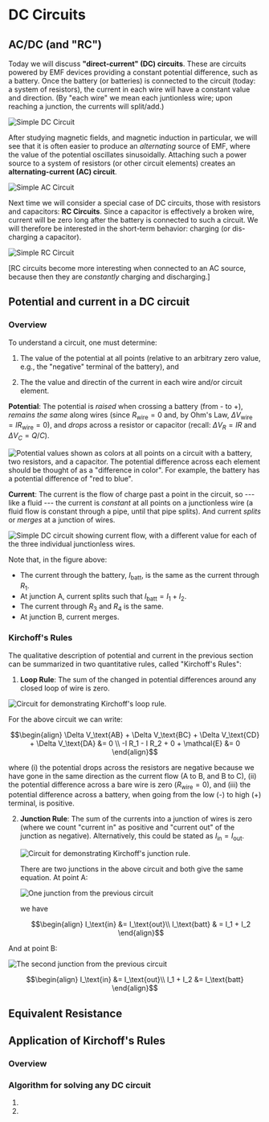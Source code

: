 DC Circuits
===========

AC/DC (and "RC")
--------------------------------------------

Today we will discuss **"direct-current" (DC) circuits**. These are circuits powered by EMF devices providing a constant potential difference, such as a battery.  Once the battery (or batteries) is connected to the circuit (today: a system of resistors), the current in each wire will have a constant value and direction.  (By "each wire" we mean each juntionless wire; upon reaching a junction, the currents will split/add.) 

![Simple DC Circuit](images/08_dc-circuit.png)

After studying magnetic fields, and magnetic induction in particular, we will see that it is often easier to produce an *alternating* source of EMF, where the value of the potential oscillates sinusoidally.  Attaching such a power source to a system of resistors (or other circuit elements) creates an **alternating-current (AC) circuit**.

![Simple AC Circuit](images/08_ac-circuit.png)

Next time we will consider a special case of DC circuits, those with resistors and capacitors: **RC Circuits**.  Since a capacitor is effectively a broken wire, current will be zero long after the battery is connected to such a circuit.  We will therefore be interested in the short-term behavior: charging (or dis-charging a capacitor).

![Simple RC Circuit](images/08_rc-circuit.png)

[RC circuits become more interesting when connected to an AC source, because then they are *constantly* charging and discharging.]

Potential and current in a DC circuit
--------------------------------------------

### Overview

To understand a circuit, one must determine:

1. The value of the potential at all points (relative to an arbitrary zero value, e.g., the "negative" terminal of the battery), and

2. The the value and directin of the current in each wire and/or circuit element.

**Potential**: The potential is *raised* when crossing a battery (from - to +), *remains the same* along wires (since $R_\text{wire} = 0$ and, by Ohm's Law, $\Delta V_\text{wire} = I R_\text{wire} = 0$), and *drops* across a resistor or capacitor (recall: $\Delta V_R = I R$ and $\Delta V_C = Q/C$).

![Potential values shown as colors at all points on a circuit with a battery, two resistors, and a capacitor.  The potential difference across each element should be thought of as a "difference in color".  For example, the battery has a potential difference of "red to blue".](images/08_coloring-potential-simple-RC-circuit.png)

**Current**: The current is the flow of charge past a point in the circuit, so --- like a fluid --- the current is *constant* at all points on a junctionless wire (a fluid flow is constant through a pipe, until that pipe splits).  And current *splits* or *merges* at a junction of wires.

![Simple DC circuit showing current flow, with a different value for each of the three individual junctionless wires.](images/08_current-flow-three-resistor-circuit.png)

Note that, in the figure above:
- The current through the battery, $I_\text{batt}$, is the same as the current through $R_1$.
- At junction A, current splits such that $I_\text{batt} = I_1+ I_2$.
- The current through $R_3$ and $R_4$ is the same.
- At junction B, current merges.

### Kirchoff's Rules

The qualitative description of potential and current in the previous section can be summarized in two quantitative rules, called "Kirchoff's Rules":

1. **Loop Rule**: The sum of the changed in potential differences around any closed loop of wire is zero.

![Circuit for demonstrating Kirchoff's loop rule.](images/08_loop-rule-circuit.png)

For the above circuit we can write:
```math
\begin{align}
\Delta V_\text{AB} + \Delta V_\text{BC} + \Delta V_\text{CD} + \Delta V_\text{DA} &= 0 \\
-I R_1 - I R_2 + 0 + \mathcal{E} &= 0
\end{align}
```
where (i) the potential drops across the resistors are negative because we have gone in the same direction as the current flow (A to B, and B to C), (ii) the potential difference across a bare wire is zero ($R_\text{wire}=0$), and (iii) the potential difference across a battery, when going from the low (-) to high (+) terminal, is positive.

2. **Junction Rule**: The sum of the currents into a junction of wires is zero (where we count "current in" as positive and "current out" of the junction as negative).  Alternatively, this could be stated as $I_\text{in} = I_\text{out}$.

    ![Circuit for demonstrating Kirchoff's junction rule.](images/08_junction-rule-circuit.png)

    There are two junctions in the above circuit and both give the same equation.  At point A:

    ![One junction from the previous circuit](images/08_junctionA.png)

    we have
    ```math
    \begin{align}
    I_\text{in} &= I_\text{out}\\
    I_\text{batt} & = I_1 + I_2
    \end{align}
    ```

And at point B:

![The second junction from the previous circuit](images/08_junctionB.png)

```math
\begin{align}
I_\text{in} &= I_\text{out}\\
I_1 + I_2 &= I_\text{batt}
\end{align}
```


Equivalent Resistance
--------------------------------------------

Application of Kirchoff's Rules
--------------------------------------------

### Overview

### Algorithm for solving any DC circuit

1. 

2. 
